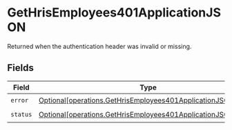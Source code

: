 # GetHrisEmployees401ApplicationJSON

Returned when the authentication header was invalid or missing.


## Fields

| Field                                                                                                                                    | Type                                                                                                                                     | Required                                                                                                                                 | Description                                                                                                                              |
| ---------------------------------------------------------------------------------------------------------------------------------------- | ---------------------------------------------------------------------------------------------------------------------------------------- | ---------------------------------------------------------------------------------------------------------------------------------------- | ---------------------------------------------------------------------------------------------------------------------------------------- |
| `error`                                                                                                                                  | [Optional[operations.GetHrisEmployees401ApplicationJSONError]](undefined/models/operations/gethrisemployees401applicationjsonerror.md)   | :heavy_check_mark:                                                                                                                       | N/A                                                                                                                                      |
| `status`                                                                                                                                 | [Optional[operations.GetHrisEmployees401ApplicationJSONStatus]](undefined/models/operations/gethrisemployees401applicationjsonstatus.md) | :heavy_check_mark:                                                                                                                       | N/A                                                                                                                                      |